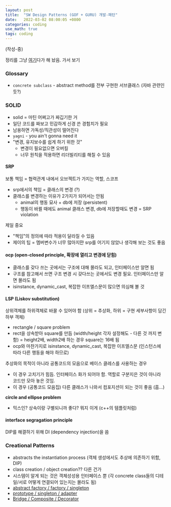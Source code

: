 ```yaml
---
layout: post
title:  "SW Design Patterns (GOF + GURU) 개발-패턴"
date:   2022-03-02 08:00:05 +0800
categories: coding
use_math: true
tags: coding
---
```


(작성-중) 


정리를 그냥 [여기](https://github.com/nailbrainz/nailbrainz.github.io/issues)다가 해 놨음. 가서 보기


### Glossary
- `concrete subclass` - abstract method를 전부 구현한 서브클래스 (자바 관련인듯?)

### SOLID
- solid = 마틴 어쩌고가 짜깁기한 거
- 일단 코드를 짜보고 민감하게 신경 쓴 경험치가 필요
- 남용하면 가독성/직관성이 떨어진다
- `yagni` - you ain't gonna need it
- "변경, 유지보수를 쉽게 하기 위한 것"
    - 변경이 필요없으면 오버킬
    - 너무 원칙을 적용하면 리더빌리티를 해칠 수 있음

#### SRP
보통 책임 = 협력관계 내에서 오브젝트가 가지는 역할, 스코프
- srp에서의 책임 = 클래스의 변경 (?)
- 클래스를 변경하는 이유가 2가지가 되어서는 안됨
    - animal의 행동 묘사 + db에 저장 (persistent)
    - 행동이 바뀔 때에도 animal 클래스 변경, db에 저장할때도 변경 = SRP violation

제일 중요
- "책임"의 정의에 따라 적용이 달라질 수 있음
- 제이의 팁 = 멤버변수가 너무 많아지먄 srp를 어기지 않았나 생각해 보는 것도 좋음

#### ocp (open-closed principle, 확장에 열리고 변경에 닫힘)
- 클래스를 갖다 쓰는 곳에서는 구조에 대해 몰라도 되고, 인터페이스만 알면 됨
- 구조를 참고해서 쓰면 구조 변경 시 갖다쓰는 곳에서도 변경 필요. 인터페이스만 알면 몰라도 됨
- isinstance, dynamic_cast, 복잡한 이프엘스문이 많으면 의심해 볼 것

#### LSP (Liskov substitution)
상위객체를 하위객체로 바꿀 수 있어야 함 (상위 = 추상화, 하위 = 구현 세부사항이 담긴 하부 객체)
- rectangle / square problem
- rect을 상속받아 square를 만듬 (width/height 각자 설정해도  - 다른 것 까지 변함) = height2배, width2배 하는 경우 square는 16배 됨
- ocp와 마찬가지로 isinstance, dynamic_cast, 복잡한 이프엘스문 (인스턴스에 따라 다른 행동을 해야 하므로)

추상화의 목적이 아니라 공통코드의 모음으로 베이스 클레스를 사용하는 경우
- 이 경우 고치기가 힘듬. 인터페이스 화가 되어야 함. 역할로 구분지은 것이 아니라 코드만 모아 놓은 것임.
- 이 경우 (공통코드 모음집) 다른 클래스가 나와서 컴포지션이 되는 것이 좋음 (흠...)

__circle and ellipse problem__
- 믹스인? 상속이랑 구별되니까 좋다? 뭐지 이게 (c++의 템플릿처럼)

#### interface segragation principle
DIP를 해결하기 위해 DI (dependency injection)을 씀


### Creational Patterns
- abstracts the instantiation process (객체 생성에서도 추상에 의존하기 위함, DIP)
- class creation / object creation?? 다른 건가
- 시스템이 알게 되는 것은 객체성성용 인터페이스 뿐 (각 concrete class들의 디테일/서로 어떻게 연결되어 있는지는 몰라도 됨)
- <a href="https://github.com/nailbrainz/nailbrainz.github.io/issues/4" target="_blank">abstract factory / factory / singleton</a>
- <a href="https://github.com/nailbrainz/nailbrainz.github.io/issues/5" target="_blank">prototype / singleton / adapter</a>
- <a href="https://github.com/nailbrainz/nailbrainz.github.io/issues/6" target="_blank">Bridge / Composite / Decorator</a>